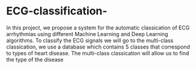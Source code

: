 # ECG-classification-
In this project, we propose a system for the automatic classication of ECG
arrhythmias using different Machine Learning and Deep Learning algorithms.
To classify the ECG signals we will go to the multi-class classication, we use
a database which contains 5 classes that correspond to types of heart disease.
The multi-class classication will allow us to find the type of the disease
